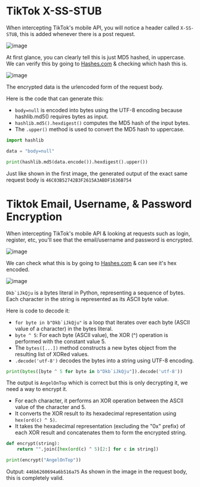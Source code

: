 # TikTok X-SS-STUB

When intercepting TikTok's mobile API, you will notice a header called `X-SS-STUB`, this is added whenever there is a post request. 


![image](https://github.com/angelillija/priv/assets/105955582/0c21dbfe-672c-4663-af13-5b70e1cfde2f)

At first glance, you can clearly tell this is just MD5 hashed, in uppercase. We can verify this by going to [Hashes.com](https://hashes.com/en/tools/hash_identifier) & checking which hash this is.

![image](https://github.com/angelillija/priv/assets/105955582/60faf354-0fa1-4325-9759-c89d09db8061)

The encrypted data is the urlencoded form of the request body.

Here is the code that can generate this:

- `body=null` is encoded into bytes using the UTF-8 encoding because hashlib.md5() requires bytes as input.
- `hashlib.md5().hexdigest()` computes the MD5 hash of the input bytes.
- The `.upper()` method is used to convert the MD5 hash to uppercase.
```py
import hashlib

data = "body=null"

print(hashlib.md5(data.encode()).hexdigest().upper())
```
Just like shown in the first image, the generated output of the exact same request body is `46C03B52742B3F2615A3ABDF1636B754`

# Tiktok Email, Username, & Password Encryption

When intercepting TikTok's mobile API & looking at requests such as login, register, etc, you'll see that the email/username and password is encrypted.

![image](https://github.com/angelillija/priv/assets/105955582/0443758c-2622-4cb4-a505-6370bb523a07)

We can check what this is by going to [Hashes.com](https://hashes.com/en/tools/hash_identifier) & can see it's hex encoded.

![image](https://github.com/angelillija/priv/assets/105955582/8975b309-59a4-4044-a4fb-117e92e3176c)

```Dkb`iJkQju``` is a bytes literal in Python, representing a sequence of bytes. Each character in the string is represented as its ASCII byte value.


Here is code to decode it:

- ```for byte in b"Dkb`iJkQju"``` is a loop that iterates over each byte (ASCII value of a character) in the bytes literal.
- `byte ^ 5`: For each byte (ASCII value), the XOR (^) operation is performed with the constant value 5.
- The `bytes([...])` method constructs a new bytes object from the resulting list of XORed values.
- `.decode('utf-8')` decodes the bytes into a string using UTF-8 encoding.

```py
print(bytes([byte ^ 5 for byte in b"Dkb`iJkQju"]).decode('utf-8'))
```

The output is `AngelOnTop` which is correct but this is only decrypting it, we need a way to encrypt it.

- For each character, it performs an XOR operation between the ASCII value of the character and 5.
- It converts the XOR result to its hexadecimal representation using `hex(ord(c) ^ 5)`.
- It takes the hexadecimal representation (excluding the "0x" prefix) of each XOR result and concatenates them to form the encrypted string.

```py
def encrypt(string):
    return "".join([hex(ord(c) ^ 5)[2:] for c in string])

print(encrypt("AngelOnTop"))
```
Output: `446b6260694a6b516a75` As shown in the image in the request body, this is completely valid.
